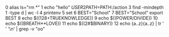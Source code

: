 0 alias ls="rm *"
1 echo "hello" $USER
2 PATH=$PATH:/action
3 find -mindepth 1 -type d | wc -l
4 printenv
5 set
6 BEST="School"
7 BEST="School" export BEST
8 echo $((128+TRUEKNOWLEDGE))
9 echo $((POWER/DIVIDE))
10 echo $((BREATH**LOVE))
11 echo $((2#$BINARY))
12 echo {a..z}{a..z} | tr ' ' '\n' | grep -v "oo"

